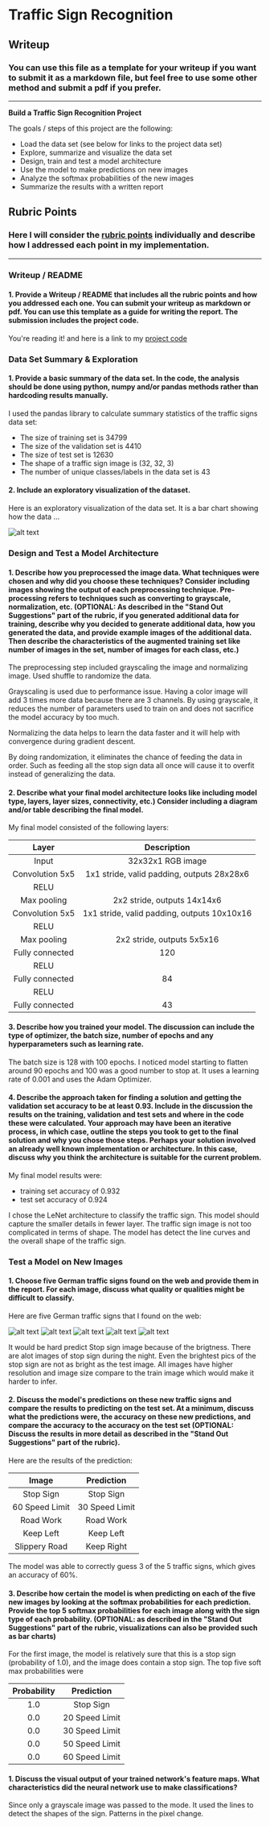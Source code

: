 # **Traffic Sign Recognition** 

## Writeup

### You can use this file as a template for your writeup if you want to submit it as a markdown file, but feel free to use some other method and submit a pdf if you prefer.

---

**Build a Traffic Sign Recognition Project**

The goals / steps of this project are the following:
* Load the data set (see below for links to the project data set)
* Explore, summarize and visualize the data set
* Design, train and test a model architecture
* Use the model to make predictions on new images
* Analyze the softmax probabilities of the new images
* Summarize the results with a written report


[//]: # (Image References)

[image1]: ./examples/explore.png "Visualization"
[image2]: ./examples/sign.jpg "Grayscaling"
[image3]: ./examples/random_noise.jpg "Random Noise"
[image4]: ./examples/0.jpg "Traffic Sign 1"
[image5]: ./examples/1.jpg "Traffic Sign 2"
[image6]: ./examples/2.jpg "Traffic Sign 3"
[image7]: ./examples/3.jpg "Traffic Sign 4"
[image8]: ./examples/4.jpg "Traffic Sign 5"

## Rubric Points
### Here I will consider the [rubric points](https://review.udacity.com/#!/rubrics/481/view) individually and describe how I addressed each point in my implementation.  

---
### Writeup / README

#### 1. Provide a Writeup / README that includes all the rubric points and how you addressed each one. You can submit your writeup as markdown or pdf. You can use this template as a guide for writing the report. The submission includes the project code.

You're reading it! and here is a link to my [project code](https://github.com/udacity/CarND-Traffic-Sign-Classifier-Project/blob/master/Traffic_Sign_Classifier.ipynb)

### Data Set Summary & Exploration

#### 1. Provide a basic summary of the data set. In the code, the analysis should be done using python, numpy and/or pandas methods rather than hardcoding results manually.

I used the pandas library to calculate summary statistics of the traffic
signs data set:

* The size of training set is 34799
* The size of the validation set is 4410
* The size of test set is 12630
* The shape of a traffic sign image is (32, 32, 3)
* The number of unique classes/labels in the data set is 43

#### 2. Include an exploratory visualization of the dataset.

Here is an exploratory visualization of the data set. It is a bar chart showing how the data ...

![alt text][image1]

### Design and Test a Model Architecture

#### 1. Describe how you preprocessed the image data. What techniques were chosen and why did you choose these techniques? Consider including images showing the output of each preprocessing technique. Pre-processing refers to techniques such as converting to grayscale, normalization, etc. (OPTIONAL: As described in the "Stand Out Suggestions" part of the rubric, if you generated additional data for training, describe why you decided to generate additional data, how you generated the data, and provide example images of the additional data. Then describe the characteristics of the augmented training set like number of images in the set, number of images for each class, etc.)

The preprocessing step included grayscaling the image and normalizing image. Used shuffle to randomize the data.

Grayscaling is used due to performance issue. Having a color image will add 3 times more data because there are 3 channels. By using grayscale, it reduces the number of parameters used to train on and does not sacrifice the model accuracy by too much. 

Normalizing the data helps to learn the data faster and it will help with convergence during gradient descent. 

By doing randomization, it eliminates the chance of feeding the data in order. Such as feeding all the stop sign data all once will cause it to overfit instead of generalizing the data. 


#### 2. Describe what your final model architecture looks like including model type, layers, layer sizes, connectivity, etc.) Consider including a diagram and/or table describing the final model.

My final model consisted of the following layers:

| Layer         		|     Description	        					| 
|:---------------------:|:---------------------------------------------:| 
| Input         		| 32x32x1 RGB image   							| 
| Convolution 5x5     	| 1x1 stride, valid padding, outputs 28x28x6	|
| RELU					|												|
| Max pooling	      	| 2x2 stride,  outputs 14x14x6   				|
| Convolution 5x5	    | 1x1 stride, valid padding, outputs 10x10x16	|
| RELU					|												|
| Max pooling	      	| 2x2 stride,  outputs 5x5x16   				|
| Fully connected		| 120       									|
| RELU					|												|
| Fully connected		| 84        									|
| RELU					|												|
| Fully connected		| 43        									|

 


#### 3. Describe how you trained your model. The discussion can include the type of optimizer, the batch size, number of epochs and any hyperparameters such as learning rate.

The batch size is 128 with 100 epochs. I noticed model starting to flatten around 90 epochs and 100 was a good number to stop at. It uses a learning rate of 0.001 and uses the Adam Optimizer. 

#### 4. Describe the approach taken for finding a solution and getting the validation set accuracy to be at least 0.93. Include in the discussion the results on the training, validation and test sets and where in the code these were calculated. Your approach may have been an iterative process, in which case, outline the steps you took to get to the final solution and why you chose those steps. Perhaps your solution involved an already well known implementation or architecture. In this case, discuss why you think the architecture is suitable for the current problem.

My final model results were:
* training set accuracy of 0.932
* test set accuracy of 0.924

I chose the LeNet architecture to classify the traffic sign. This model should capture the smaller details in fewer layer. The traffic sign image is not too complicated in terms of shape. The model has detect the line curves and the overall shape of the traffic sign. 

### Test a Model on New Images

#### 1. Choose five German traffic signs found on the web and provide them in the report. For each image, discuss what quality or qualities might be difficult to classify.

Here are five German traffic signs that I found on the web:

![alt text][image4] ![alt text][image5] ![alt text][image6] 
![alt text][image7] ![alt text][image8]


It would be hard predict Stop sign image because of the brigtness. There are alot images of stop sign during the night. Even the brightest pics of the stop sign are not as bright as the test image. 
All images have higher resolution and image size compare to the train image which would make it harder to infer. 


#### 2. Discuss the model's predictions on these new traffic signs and compare the results to predicting on the test set. At a minimum, discuss what the predictions were, the accuracy on these new predictions, and compare the accuracy to the accuracy on the test set (OPTIONAL: Discuss the results in more detail as described in the "Stand Out Suggestions" part of the rubric).

Here are the results of the prediction:

| Image			        |     Prediction	        					| 
|:---------------------:|:---------------------------------------------:| 
| Stop Sign      		| Stop Sign   									| 
| 60 Speed Limit        | 30 Speed Limit										|
| Road Work				| Road Work									|
| Keep Left	      		| Keep Left					 				|
| Slippery Road			| Keep Right     							|


The model was able to correctly guess 3 of the 5 traffic signs, which gives an accuracy of 60%. 

#### 3. Describe how certain the model is when predicting on each of the five new images by looking at the softmax probabilities for each prediction. Provide the top 5 softmax probabilities for each image along with the sign type of each probability. (OPTIONAL: as described in the "Stand Out Suggestions" part of the rubric, visualizations can also be provided such as bar charts)


For the first image, the model is relatively sure that this is a stop sign (probability of 1.0), and the image does contain a stop sign. The top five soft max probabilities were

| Probability         	|     Prediction	        					| 
|:---------------------:|:---------------------------------------------:| 
| 1.0         			| Stop Sign 									| 
| 0.0    				| 20 Speed Limit										|
| 0.0					| 30 Speed Limit											|
| 0.0	      			| 50 Speed Limit					 				|
| 0.0				    | 60 Speed Limit      							|


#### 1. Discuss the visual output of your trained network's feature maps. What characteristics did the neural network use to make classifications?
Since only a grayscale image was passed to the mode. It used the lines to detect the shapes of the sign. Patterns in the pixel change. 


